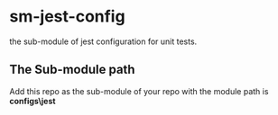 # sm-jest-config
the sub-module of jest configuration for unit tests.

## The Sub-module path
Add this repo as the sub-module of your repo with the module path is **configs\jest**
